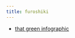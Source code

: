 ```yaml
---
title: furoshiki
---
```


- [that green infographic](http://www.env.go.jp/en/focus/attach/060403-5.html)
